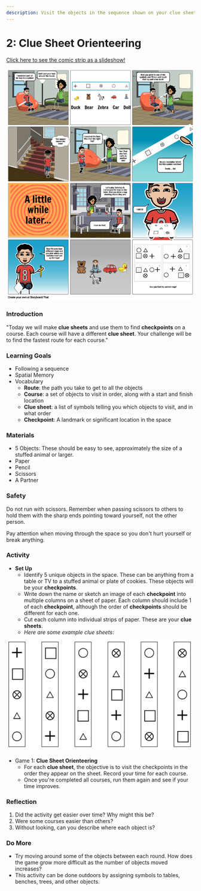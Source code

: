 ```yaml
---
description: Visit the objects in the sequence shown on your clue sheet
---
```


# 2: Clue Sheet Orienteering

[Click here to see the comic strip as a slideshow!](https://docs.google.com/presentation/d/e/2PACX-1vSg2J6F1fb_mSv351Nf_XgLt_oPwuyEVGxCbGUVosA7SWHfovAdnlBZkgzRgpMkEA/pub?start=false&loop=false&delayms=3000)

![](../.gitbook/assets/lesson-2--features-and-symbols-highres%20%281%29.png)

### **Introduction**

"Today we will make **clue sheets** and use them to find **checkpoints** on a course. Each course will have a different **clue sheet**. Your challenge will be to find the fastest route for each course."

### **Learning Goals**

* Following a sequence
* Spatial Memory
* Vocabulary
  * **Route**: the path you take to get to all the objects
  * **Course**: a set of objects to visit in order, along with a start and finish location
  * **Clue sheet**: a list of symbols telling you which objects to visit, and in what order
  * **Checkpoint**: A landmark or significant location in the space

### **Materials**

* 5 Objects: These should be easy to see, approximately the size of a stuffed animal or larger.
* Paper
* Pencil
* Scissors
* A Partner

### Safety

Do not run with scissors. Remember when passing scissors to others to hold them with the sharp ends pointing toward yourself, not the other person.

Pay attention when moving through the space so you don't hurt yourself or break anything.

### Activity

* **Set Up**
  * Identify 5 unique objects in the space. These can be anything from a table or TV to a stuffed animal or plate of cookies. These objects will be your **checkpoints**.
  * Write down the name or sketch an image of each **checkpoint** into multiple columns on a sheet of paper. Each column should include 1 of each **checkpoint**, although the order of **checkpoints** should be different for each one.
  * Cut each column into individual strips of paper. These are your **clue sheets**.
  * _Here are some example clue sheets_:

![Six clue sheets, with five objects each](../.gitbook/assets/image%20%282%29.png)

* Game 1: **Clue Sheet Orienteering**
  * For each **clue sheet**, the objective is to visit the checkpoints in the order they appear on the sheet. Record your time for each course.
  * Once you're completed all courses, run them again and see if your time improves.

### Reflection

1. Did the activity get easier over time? Why might this be?
2. Were some courses easier than others?
3. Without looking, can you describe where each object is?

### Do More

* Try moving around some of the objects between each round. How does the game grow more difficult as the number of objects moved increases?
* This activity can be done outdoors by assigning symbols to tables, benches, trees, and other objects. 


